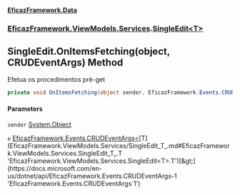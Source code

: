 #### [EficazFramework.Data](EficazFrameworkData.md 'EficazFramework Data')
### [EficazFramework.ViewModels.Services](EficazFrameworkData.md#EficazFramework.ViewModels.Services 'EficazFramework.ViewModels.Services').[SingleEdit&lt;T&gt;](EficazFramework.ViewModels.Services/SingleEdit_T_.md 'EficazFramework.ViewModels.Services.SingleEdit<T>')

## SingleEdit<T>.OnItemsFetching(object, CRUDEventArgs<T>) Method

Efetua os procedimentos pré-get

```csharp
private void OnItemsFetching(object sender, EficazFramework.Events.CRUDEventArgs<T> e);
```
#### Parameters

<a name='EficazFramework.ViewModels.Services.SingleEdit_T_.OnItemsFetching(object,EficazFramework.Events.CRUDEventArgs_T_).sender'></a>

`sender` [System.Object](https://docs.microsoft.com/en-us/dotnet/api/System.Object 'System.Object')

<a name='EficazFramework.ViewModels.Services.SingleEdit_T_.OnItemsFetching(object,EficazFramework.Events.CRUDEventArgs_T_).e'></a>

`e` [EficazFramework.Events.CRUDEventArgs&lt;](https://docs.microsoft.com/en-us/dotnet/api/EficazFramework.Events.CRUDEventArgs-1 'EficazFramework.Events.CRUDEventArgs`1')[T](EficazFramework.ViewModels.Services/SingleEdit_T_.md#EficazFramework.ViewModels.Services.SingleEdit_T_.T 'EficazFramework.ViewModels.Services.SingleEdit<T>.T')[&gt;](https://docs.microsoft.com/en-us/dotnet/api/EficazFramework.Events.CRUDEventArgs-1 'EficazFramework.Events.CRUDEventArgs`1')